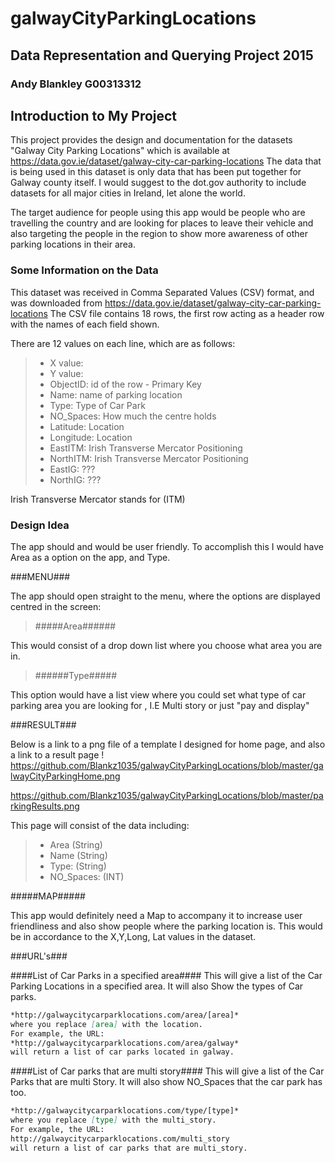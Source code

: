 # galwayCityParkingLocations

## Data Representation and Querying Project 2015

### Andy Blankley G00313312

## Introduction to My Project

This project provides the design and documentation for the datasets "Galway City Parking Locations"
which is available at https://data.gov.ie/dataset/galway-city-car-parking-locations
The data that is being used in this dataset is only data that has been put together for Galway county itself. I would suggest to the dot.gov authority to include datasets for all major cities in Ireland, let alone the world.

The target audience for people using this app would be people who are travelling the country and are looking for places to leave their vehicle and also targeting the people in the region to show more awareness of other parking locations in their area.

### Some Information on the Data

This dataset was received in Comma Separated Values (CSV) format, and was downloaded from https://data.gov.ie/dataset/galway-city-car-parking-locations
The CSV file contains 18 rows, the first row acting as a header row with the names of each field shown.

There are 12 values on each line, which are as follows:

>    * X value: 
>    * Y value: 
>    * ObjectID: id of the row - Primary Key
>    * Name: name of parking location
>    * Type: Type of Car Park
>    * NO_Spaces: How much the centre holds
>    * Latitude: Location
>	 * Longitude: Location
>    * EastITM: Irish Transverse Mercator Positioning
>    * NorthITM: Irish Transverse Mercator Positioning
>	 * EastIG: ??? 
>	 * NorthIG: ???

  Irish Transverse Mercator stands for (ITM)
  
### Design Idea

The app should and would be user friendly. To accomplish this I would have Area as a option on the app, and Type.

###MENU###

The app should open straight to the menu, where the options are displayed centred in the screen:

> #####Area######
 
This would consist of a drop down list where you choose what area you are in.
 
> ######Type#####

This option would have a list view where you could set what type of car parking area you are looking for , I.E Multi story or just "pay and display"

###RESULT###

Below is a link to a png file of a template I designed for home page, and also a link to a result page !
https://github.com/Blankz1035/galwayCityParkingLocations/blob/master/galwayCityParkingHome.png

https://github.com/Blankz1035/galwayCityParkingLocations/blob/master/parkingResults.png

This page will consist of the data including:

>    * Area (String)
>    * Name (String)
>    * Type: (String)
>    * NO_Spaces: (INT)

#####MAP#####

This app would definitely need a Map to accompany it to increase user friendliness and also show people where the parking location is. This would be in accordance to the X,Y,Long, Lat values in the dataset. 

###URL's###

####List of Car Parks in a specified area####
This will give a list of the Car Parking Locations in a specified area. It will also Show the types of Car parks.

```markdown
*http://galwaycitycarparklocations.com/area/[area]*
where you replace [area] with the location.
For example, the URL:
*http://galwaycitycarparklocations.com/area/galway*
will return a list of car parks located in galway.
```

####List of Car parks that are multi story####
This will give a list of the Car Parks that are multi Story. 
It will also show NO_Spaces that the car park has too.

```markdown
*http://galwaycitycarparklocations.com/type/[type]*
where you replace [type] with the multi_story.
For example, the URL:
http://galwaycitycarparklocations.com/multi_story
will return a list of car parks that are multi_story.
```
